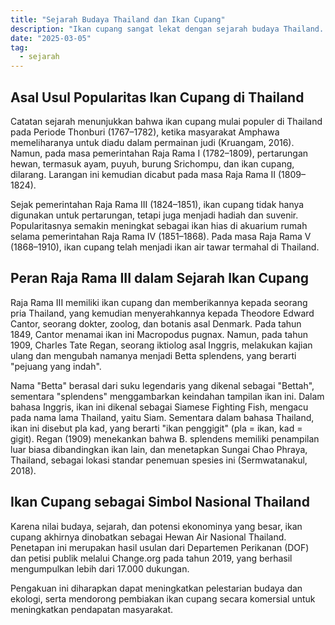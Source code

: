 ```yaml
---
title: "Sejarah Budaya Thailand dan Ikan Cupang"
description: "Ikan cupang sangat lekat dengan sejarah budaya Thailand. Termasuk pemberian nama Plakad."
date: "2025-03-05"
tag:
  - sejarah
---
```


## Asal Usul Popularitas Ikan Cupang di Thailand
Catatan sejarah menunjukkan bahwa ikan cupang mulai populer di Thailand pada Periode Thonburi (1767–1782), ketika masyarakat Amphawa memeliharanya untuk diadu dalam permainan judi (Kruangam, 2016). Namun, pada masa pemerintahan Raja Rama I (1782–1809), pertarungan hewan, termasuk ayam, puyuh, burung Srichompu, dan ikan cupang, dilarang. Larangan ini kemudian dicabut pada masa Raja Rama II (1809–1824).

Sejak pemerintahan Raja Rama III (1824–1851), ikan cupang tidak hanya digunakan untuk pertarungan, tetapi juga menjadi hadiah dan suvenir. Popularitasnya semakin meningkat sebagai ikan hias di akuarium rumah selama pemerintahan Raja Rama IV (1851–1868). Pada masa Raja Rama V (1868–1910), ikan cupang telah menjadi ikan air tawar termahal di Thailand.

## Peran Raja Rama III dalam Sejarah Ikan Cupang
Raja Rama III memiliki ikan cupang dan memberikannya kepada seorang pria Thailand, yang kemudian menyerahkannya kepada Theodore Edward Cantor, seorang dokter, zoolog, dan botanis asal Denmark. Pada tahun 1849, Cantor menamai ikan ini Macropodus pugnax. Namun, pada tahun 1909, Charles Tate Regan, seorang iktiolog asal Inggris, melakukan kajian ulang dan mengubah namanya menjadi Betta splendens, yang berarti "pejuang yang indah".

Nama "Betta" berasal dari suku legendaris yang dikenal sebagai "Bettah", sementara "splendens" menggambarkan keindahan tampilan ikan ini. Dalam bahasa Inggris, ikan ini dikenal sebagai Siamese Fighting Fish, mengacu pada nama lama Thailand, yaitu Siam. Sementara dalam bahasa Thailand, ikan ini disebut pla kad, yang berarti "ikan penggigit" (pla = ikan, kad = gigit). Regan (1909) menekankan bahwa B. splendens memiliki penampilan luar biasa dibandingkan ikan lain, dan menetapkan Sungai Chao Phraya, Thailand, sebagai lokasi standar penemuan spesies ini (Sermwatanakul, 2018).

## Ikan Cupang sebagai Simbol Nasional Thailand
Karena nilai budaya, sejarah, dan potensi ekonominya yang besar, ikan cupang akhirnya dinobatkan sebagai Hewan Air Nasional Thailand. Penetapan ini merupakan hasil usulan dari Departemen Perikanan (DOF) dan petisi publik melalui Change.org pada tahun 2019, yang berhasil mengumpulkan lebih dari 17.000 dukungan.

Pengakuan ini diharapkan dapat meningkatkan pelestarian budaya dan ekologi, serta mendorong pembiakan ikan cupang secara komersial untuk meningkatkan pendapatan masyarakat.